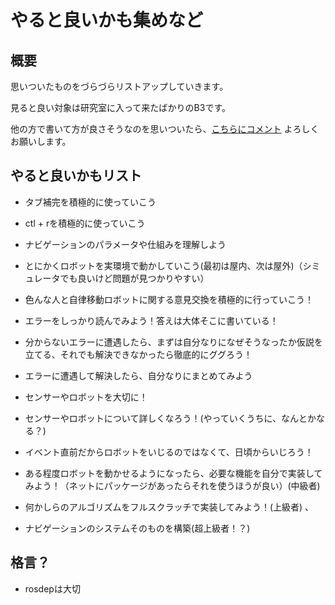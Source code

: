 # やると良いかも集めなど

## 概要
思いついたものをづらづらリストアップしていきます。

見ると良い対象は研究室に入って来たばかりのB3です。

他の方で書いて方が良さそうなのを思いついたら、[こちらにコメント](https://uhobeike.github.io/raspicat_documentation/chat_corner/request/)
よろしくお願いします。

## やると良いかもリスト

* タブ補完を積極的に使っていこう

* ctl + rを積極的に使っていこう

* ナビゲーションのパラメータや仕組みを理解しよう

* とにかくロボットを実環境で動かしていこう(最初は屋内、次は屋外)（シミュレータでも良いけど問題が見つかりやすい）

* 色んな人と自律移動ロボットに関する意見交換を積極的に行っていこう！

* エラーをしっかり読んでみよう！答えは大体そこに書いている！

* 分からないエラーに遭遇したら、まずは自分なりになぜそうなったか仮説を立てる、それでも解決できなかったら徹底的にググろう！

* エラーに遭遇して解決したら、自分なりにまとめてみよう

* センサーやロボットを大切に！

* センサーやロボットについて詳しくなろう！(やっていくうちに、なんとかなる？)

* イベント直前だからロボットをいじるのではなくて、日頃からいじろう！

* ある程度ロボットを動かせるようになったら、必要な機能を自分で実装してみよう！（ネットにパッケージがあったらそれを使うほうが良い）(中級者)

* 何かしらのアルゴリズムをフルスクラッチで実装してみよう！(上級者)
、
* ナビゲーションのシステムそのものを構築(超上級者！？)

## 格言？
* rosdepは大切